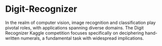 # Digit-Recognizer
 In the realm of computer vision, image recognition and classification play pivotal roles, with applications spanning diverse domains. The Digit Recognizer Kaggle competition focuses specifically on deciphering hand-written numerals, a fundamental task with widespread implications. 
